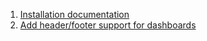 1. [Installation documentation](https://github.com/cpnporg/glance/issues/2)
2. [Add header/footer support for dashboards](https://github.com/cpnporg/glance/issues/5)
